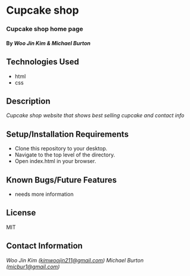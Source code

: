 # Cupcake shop

### Cupcake shop home page

#### By _Woo Jin Kim & Michael Burton_

## Technologies Used
* html
* css

## Description

_Cupcake shop website that shows best selling cupcake and contact info_

## Setup/Installation Requirements

* Clone this repository to your desktop.
* Navigate to the top level of the directory.
* Open index.html in your browser.

## Known Bugs/Future Features
* needs more information

## License

MIT

## Contact Information

_Woo Jin Kim (kimwoojin211@gmail.com)_
_Michael Burton (micbur1@gmail.com)_
